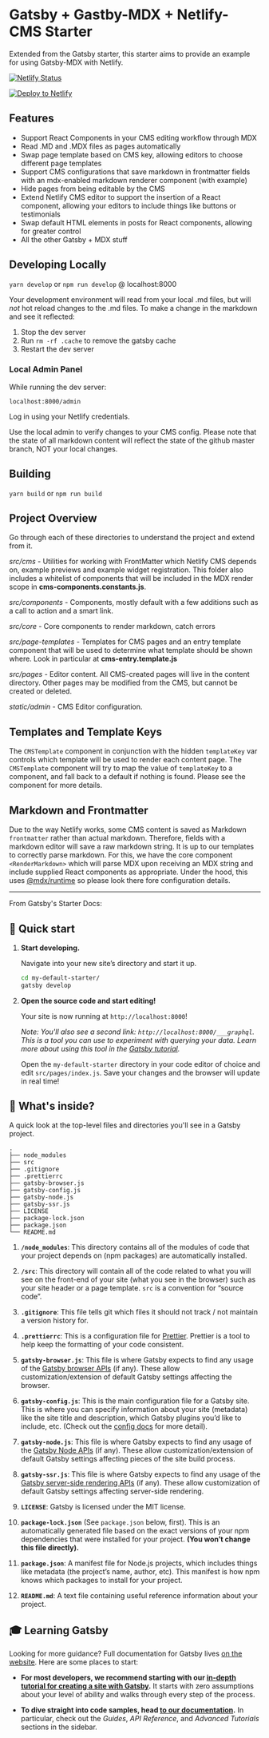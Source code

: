 # Gatsby + Gastby-MDX + Netlify-CMS Starter

Extended from the Gatsby starter, this starter aims to provide an example for using Gatsby-MDX with Netlify.

[![Netlify Status](https://api.netlify.com/api/v1/badges/e556df2f-659a-4d2d-9466-8575e6976936/deploy-status)](https://app.netlify.com/sites/mystifying-mclean-5c7fce/deploys)

[![Deploy to Netlify](https://www.netlify.com/img/deploy/button.svg)](https://app.netlify.com/start/deploy?repository=https://github.com/idmo/maggi-io-cms)

## Features

- Support React Components in your CMS editing workflow through MDX
- Read .MD and .MDX files as pages automatically
- Swap page template based on CMS key, allowing editors to choose different page templates
- Support CMS configurations that save markdown in frontmatter fields with an mdx-enabled markdown renderer component (with example)
- Hide pages from being editable by the CMS
- Extend Netlify CMS editor to support the insertion of a React component, allowing your editors to include things like buttons or testimonials
- Swap default HTML elements in posts for React components, allowing for greater control
- All the other Gatsby + MDX stuff

## Developing Locally

`yarn develop` or `npm run develop` @ localhost:8000

Your development environment will read from your local .md files, but will _not_ hot reload changes to the .md files. To make a change in the markdown and see it reflected:

1. Stop the dev server
2. Run `rm -rf .cache` to remove the gatsby cache
3. Restart the dev server

### Local Admin Panel

While running the dev server:

`localhost:8000/admin`

Log in using your Netlify credentials.

Use the local admin to verify changes to your CMS config. Please note that the state of all markdown content will reflect the state of the github master branch, NOT your local changes.

## Building

`yarn build` or `npm run build`

## Project Overview

Go through each of these directories to understand the project and extend from it.

_src/cms_ - Utilities for working with FrontMatter which Netlify CMS depends on, example previews and example widget registration. This folder also includes a whitelist of components that will be included in the MDX render scope in **cms-components.constants.js**.

_src/components_ - Components, mostly default with a few additions such as a call to action and a smart link.

_src/core_ - Core components to render markdown, catch errors

_src/page-templates_ - Templates for CMS pages and an entry template component that will be used to determine what template should be shown where. Look in particular at **cms-entry.template.js**

_src/pages_ - Editor content. All CMS-created pages will live in the content directory. Other pages may be modified from the CMS, but cannot be created or deleted.

_static/admin_ - CMS Editor configuration.

## Templates and Template Keys

The `CMSTemplate` component in conjunction with the hidden `templateKey` var controls which template will be used to render each content page. The `CMSTemplate` component will try to map the value of `templateKey` to a component, and fall back to a default if nothing is found. Please see the component for more details.

## Markdown and Frontmatter

Due to the way Netlify works, some CMS content is saved as Markdown `frontmatter` rather than actual markdown. Therefore, fields with a markdown editor will save a raw markdown string. It is up to our templates to correctly parse markdown. For this, we have the core component `<RenderMarkdown>` which will parse MDX upon receiving an MDX string and include supplied React components as appropriate. Under the hood, this uses [@mdx/runtime](https://mdxjs.com/advanced/runtime) so please look there fore configuration details.

---

From Gatsby's Starter Docs:

## 🚀 Quick start

1.  **Start developing.**

    Navigate into your new site’s directory and start it up.

    ```sh
    cd my-default-starter/
    gatsby develop
    ```

1.  **Open the source code and start editing!**

    Your site is now running at `http://localhost:8000`!

    _Note: You'll also see a second link: _`http://localhost:8000/___graphql`_. This is a tool you can use to experiment with querying your data. Learn more about using this tool in the [Gatsby tutorial](https://www.gatsbyjs.org/tutorial/part-five/#introducing-graphiql)._

    Open the `my-default-starter` directory in your code editor of choice and edit `src/pages/index.js`. Save your changes and the browser will update in real time!

## 🧐 What's inside?

A quick look at the top-level files and directories you'll see in a Gatsby project.

    .
    ├── node_modules
    ├── src
    ├── .gitignore
    ├── .prettierrc
    ├── gatsby-browser.js
    ├── gatsby-config.js
    ├── gatsby-node.js
    ├── gatsby-ssr.js
    ├── LICENSE
    ├── package-lock.json
    ├── package.json
    └── README.md

1.  **`/node_modules`**: This directory contains all of the modules of code that your project depends on (npm packages) are automatically installed.

2.  **`/src`**: This directory will contain all of the code related to what you will see on the front-end of your site (what you see in the browser) such as your site header or a page template. `src` is a convention for “source code”.

3.  **`.gitignore`**: This file tells git which files it should not track / not maintain a version history for.

4.  **`.prettierrc`**: This is a configuration file for [Prettier](https://prettier.io/). Prettier is a tool to help keep the formatting of your code consistent.

5.  **`gatsby-browser.js`**: This file is where Gatsby expects to find any usage of the [Gatsby browser APIs](https://www.gatsbyjs.org/docs/browser-apis/) (if any). These allow customization/extension of default Gatsby settings affecting the browser.

6.  **`gatsby-config.js`**: This is the main configuration file for a Gatsby site. This is where you can specify information about your site (metadata) like the site title and description, which Gatsby plugins you’d like to include, etc. (Check out the [config docs](https://www.gatsbyjs.org/docs/gatsby-config/) for more detail).

7.  **`gatsby-node.js`**: This file is where Gatsby expects to find any usage of the [Gatsby Node APIs](https://www.gatsbyjs.org/docs/node-apis/) (if any). These allow customization/extension of default Gatsby settings affecting pieces of the site build process.

8.  **`gatsby-ssr.js`**: This file is where Gatsby expects to find any usage of the [Gatsby server-side rendering APIs](https://www.gatsbyjs.org/docs/ssr-apis/) (if any). These allow customization of default Gatsby settings affecting server-side rendering.

9.  **`LICENSE`**: Gatsby is licensed under the MIT license.

10. **`package-lock.json`** (See `package.json` below, first). This is an automatically generated file based on the exact versions of your npm dependencies that were installed for your project. **(You won’t change this file directly).**

11. **`package.json`**: A manifest file for Node.js projects, which includes things like metadata (the project’s name, author, etc). This manifest is how npm knows which packages to install for your project.

12. **`README.md`**: A text file containing useful reference information about your project.

## 🎓 Learning Gatsby

Looking for more guidance? Full documentation for Gatsby lives [on the website](https://www.gatsbyjs.org/). Here are some places to start:

- **For most developers, we recommend starting with our [in-depth tutorial for creating a site with Gatsby](https://www.gatsbyjs.org/tutorial/).** It starts with zero assumptions about your level of ability and walks through every step of the process.

- **To dive straight into code samples, head [to our documentation](https://www.gatsbyjs.org/docs/).** In particular, check out the _Guides_, _API Reference_, and _Advanced Tutorials_ sections in the sidebar.
